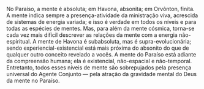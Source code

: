 ﻿No Paraíso, a mente é absoluta; em Havona, absonita; em Orvônton, finita. A mente indica sempre a presença-atividade da ministração viva, acrescida de sistemas de energia variada; e isso é verdade em todos os níveis e para todas as espécies de mentes. Mas, para além da mente cósmica, torna-se cada vez mais difícil descrever as relações da mente com a energia não-espiritual. A mente de Havona é subabsoluta, mas é supra-evolucionária; sendo experiencial-existencial está mais próxima do absonito do que de qualquer outro conceito revelado a vocês. A mente do Paraíso está adiante da compreensão humana; ela é existencial, não-espacial e não-temporal. Entretanto, todos esses níveis de mente são sobrepujados pela presença universal do Agente Conjunto — pela atração da gravidade mental do Deus da mente no Paraíso.